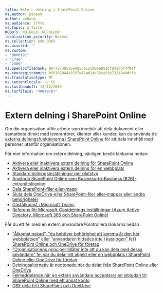 ```yaml
---
title: Extern delning i SharePoint Online
ms.author: pebaum
author: pebaum
ms.audience: ITPro
ms.topic: article
ROBOTS: NOINDEX, NOFOLLOW
localization_priority: Normal
ms.collection: Adm_O365
ms.assetid: ''
ms.custom:
- "9000191"
- "1749"
- "2389"
ms.openlocfilehash: 867727395a5e0653a12cb0ea091bf841c6f4f84f
ms.sourcegitcommit: 0f0186044a3597e42ad14c32ca58e7224344dcfa
ms.translationtype: MT
ms.contentlocale: sv-SE
ms.lasthandoff: 12/15/2019
ms.locfileid: "40049787"
---
```

# <a name="external-sharing-in-sharepoint-online"></a>Extern delning i SharePoint Online

Om din organisation utför arbete som innebär att dela dokument eller samarbeta direkt med leverantörer, klienter eller kunder, kan du använda de [externa delningsfunktionerna i SharePoint Online](https://docs.microsoft.com/sharepoint/external-sharing-overview) för att dela innehåll med personer utanför organisationen.

För mer information om extern delning, vänligen besök länkarna nedan:

- [Aktivera eller inaktivera extern delning för SharePoint Online](https://docs.microsoft.com/sharepoint/turn-external-sharing-on-or-off)
- [Aktivera eller inaktivera extern delning för en webbplats](https://docs.microsoft.com/sharepoint/change-external-sharing-site)
- [Standard delningsinställningar per platstyp](https://docs.microsoft.com/Office365/Enterprise/microsoft-365-guest-settings#sharepoint-site-level)
- [Använda SharePoint Online som Business-to-Business (B2B)-extranätslösning](https://docs.microsoft.com/sharepoint/create-b2b-extranet)
- [Dela SharePoint-filer eller-mapp](https://support.office.com/article/share-sharepoint-files-or-folders-1fe37332-0f9a-4719-970e-d2578da4941c)
- [Sluta dela OneDrive-eller SharePoint-filer eller-mappar eller ändra behörigheter](https://support.office.com/article/stop-sharing-onedrive-or-sharepoint-files-or-folders-or-change-permissions-0a36470f-d7fe-40a0-bd74-0ac6c1e13323)
- [Gäståtkomst i Microsoft Teams](https://docs.microsoft.com/MicrosoftTeams/guest-access)
- [Referens för Microsoft-Gästdelnings inställningar (Azure Active Directory, Microsoft 365 och SharePoint Online)](https://docs.microsoft.com/Office365/Enterprise/microsoft-365-guest-settings)

Får du ett fel med en extern användare?Kontrollera länkarna nedan:

- ["Åtkomst nekad", "du behöver behörighet att komma åt den här webbplatsen" eller "användaren hittades inte i katalogen" fel i SharePoint Online och OneDrive för företag](https://docs.microsoft.com/sharepoint/support/administration/access-denied-or-need-permission-error-sharepoint-online-or-onedrive-for-business)
- ["Organisationens principer tillåter inte att du kan dela med dessa användare" fel när du delar ett objekt eller en webbplats i SharePoint Online eller OneDrive för företag](https://docs.microsoft.com/sharepoint/support/administration/organization-policies-do-not-allow-you-to-share-with-users-error)
- [Delningsalternativ är nedtonade när du delar från SharePoint Online eller OneDrive](https://docs.microsoft.com/sharepoint/support/administration/sharing-options-grayed-out-when-sharing-from-sharepoint-online-or-onedrive)
- [Felmeddelande när en extern användare accepterar en inbjudan till SharePoint Online med ett annat konto](https://docs.microsoft.com/sharepoint/support/sharing-and-permissions/error-when-external-user-accepts-an-invitation-by-using-another-account)
- [OSE dela fel i SharePoint och OneDrive](https://docs.microsoft.com/sharepoint/sharepoint-onedrive-error-message)


